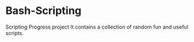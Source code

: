 # Bash-Scripting
Scripting Progress project
It contains a collection of random fun and useful scripts.
